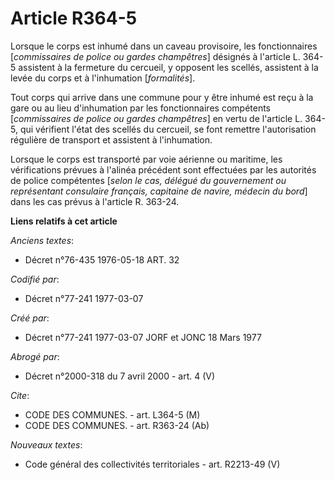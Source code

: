 # Article R364-5

Lorsque le corps est inhumé dans un caveau provisoire, les fonctionnaires [*commissaires de police ou gardes champêtres*]
désignés à l'article L. 364-5 assistent à la fermeture du cercueil, y opposent les scellés, assistent à la levée du corps et
à l'inhumation [*formalités*].

Tout corps qui arrive dans une commune pour y être inhumé est reçu à la gare ou au lieu d'inhumation par les fonctionnaires
compétents [*commissaires de police ou gardes champêtres*] en vertu de l'article L. 364-5, qui vérifient l'état des scellés
du cercueil, se font remettre l'autorisation régulière de transport et assistent à l'inhumation.

Lorsque le corps est transporté par voie aérienne ou maritime, les vérifications prévues à l'alinéa précédent sont effectuées
par les autorités de police compétentes [*selon le cas, délégué du gouvernement ou représentant consulaire français,
capitaine de navire, médecin du bord*] dans les cas prévus à l'article R. 363-24.

**Liens relatifs à cet article**

_Anciens textes_:

  - Décret n°76-435 1976-05-18 ART. 32

_Codifié par_:

  - Décret n°77-241 1977-03-07

_Créé par_:

  - Décret n°77-241 1977-03-07 JORF et JONC 18 Mars 1977

_Abrogé par_:

  - Décret n°2000-318 du 7 avril 2000 - art. 4 (V)

_Cite_:

  - CODE DES COMMUNES. - art. L364-5 (M)
  - CODE DES COMMUNES. - art. R363-24 (Ab)

_Nouveaux textes_:

  - Code général des collectivités territoriales - art. R2213-49 (V)
